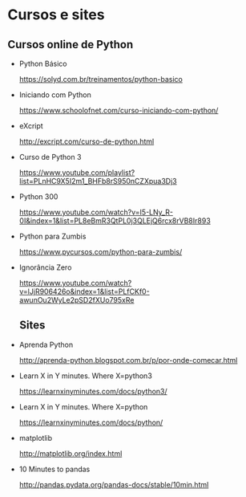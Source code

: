 # Cursos e sites

## Cursos online de Python

- Python Básico

  https://solyd.com.br/treinamentos/python-basico

- Iniciando com Python

  https://www.schoolofnet.com/curso-iniciando-com-python/
  
- eXcript

  http://excript.com/curso-de-python.html
  
- Curso de Python 3 

  https://www.youtube.com/playlist?list=PLnHC9X5I2m1_BHFb8rS950nCZXpua3Dj3

- Python 300

  https://www.youtube.com/watch?v=I5-LNy_R-0I&index=1&list=PL8eBmR3QtPL0j3QLEjQ6rcx8rVB8Ir893
  
- Python para Zumbis

  https://www.pycursos.com/python-para-zumbis/

- Ignorância Zero

  https://www.youtube.com/watch?v=lJjR906426o&index=1&list=PLfCKf0-awunOu2WyLe2pSD2fXUo795xRe
  
  ## Sites
  
- Aprenda Python

  http://aprenda-python.blogspot.com.br/p/por-onde-comecar.html
  
 - Learn X in Y minutes. Where X=python3
  
    https://learnxinyminutes.com/docs/python3/
  
  - Learn X in Y minutes. Where X=python
  
    https://learnxinyminutes.com/docs/python/
  
  - matplotlib
  
    http://matplotlib.org/index.html
  
  - 10 Minutes to pandas
  
    http://pandas.pydata.org/pandas-docs/stable/10min.html
